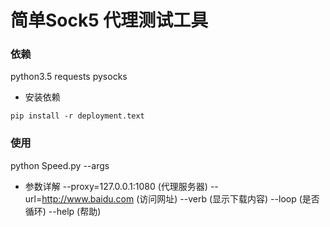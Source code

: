 # 简单Sock5 代理测试工具
### 依赖
python3.5 requests pysocks
* 安装依赖
```shell
pip install -r deployment.text
```
### 使用
python Speed.py --args
* 参数详解
--proxy=127.0.0.1:1080  (代理服务器)
--url=http://www.baidu.com  (访问网址)
--verb  (显示下载内容)
--loop  (是否循环)
--help  (帮助)